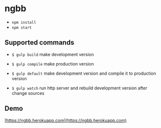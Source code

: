 # ngbb
- `npm install`
- `npm start`

## Supported commands
- `$ gulp build` make development version

- `$ gulp compile` make production version

- `$ gulp default` make development version and compile it to production version

- `$ gulp watch` run http server and rebuild development version after change sources

## Demo
[https://ngbb.herokuapp.com](https://ngbb.herokuapp.com)
